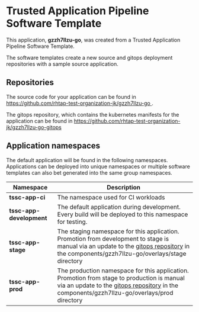 # Trusted Application Pipeline Software Template

This application, **gzzh7llzu-go**, was created from a Trusted Application Pipeline Software Template.

The software templates create a new source and gitops deployment repositories with a sample source application. 

## Repositories

The source code for your application can be found in [https://github.com/rhtap-test-organization-jk/gzzh7llzu-go ](https://github.com/rhtap-test-organization-jk/gzzh7llzu-go ).
 
The gitops repository, which contains the kubernetes manifests for the application can be found in 
[https://github.com/rhtap-test-organization-jk/gzzh7llzu-go-gitops ](https://github.com/rhtap-test-organization-jk/gzzh7llzu-go-gitops ) 

## Application namespaces 

The default application will be found in the following namespaces. Applications can be deployed into unique namespaces or multiple software templates can also bet generated into the same group namespaces.  

|  Namespace   |  Description   |  
| -------- | -------- |
| **tssc-app-ci** | The namespace used for CI workloads |
| **tssc-app-development** | The default application during development. Every build will be deployed to this namespace for testing. |
| **tssc-app-stage** | The staging namespace for this application. Promotion from development to stage is manual via an update to the [gitops repository](https://github.com/rhtap-test-organization-jk/gzzh7llzu-go-gitops ) in the components/gzzh7llzu-go/overlays/stage directory |
| **tssc-app-prod** | The production namespace for this application. Promotion from stage to production is manual via an update to the [gitops repository](https://github.com/rhtap-test-organization-jk/gzzh7llzu-go-gitops ) in the components/gzzh7llzu-go/overlays/prod directory |